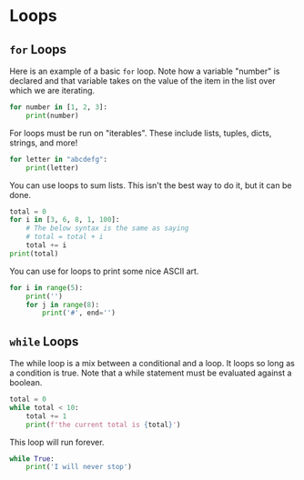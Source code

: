 # Loops

## `for` Loops
Here is an example of a basic `for` loop. Note how a variable "number" is declared and that variable takes on the value of the item in the list over which we are iterating.
```python
for number in [1, 2, 3]:
    print(number)
```

For loops must be run on "iterables". These include lists, tuples, dicts, strings, and more!
```python
for letter in "abcdefg":
    print(letter)
```

You can use loops to sum lists. This isn't the best way to do it, but it can be done.
```python
total = 0
for i in [3, 6, 8, 1, 100]:
    # The below syntax is the same as saying
    # total = total + i
    total += i
print(total)
```

You can use for loops to print some nice ASCII art.
```python
for i in range(5):
    print('')
    for j in range(8):
        print('#', end='')
```

## `while` Loops
The while loop is a mix between a conditional and a loop. It loops so long as a condition is true. Note that a while statement must be evaluated against a boolean.
```python
total = 0
while total < 10:
    total += 1
    print(f'the current total is {total}')
```

This loop will run forever.
```python
while True:
    print('I will never stop')
```
